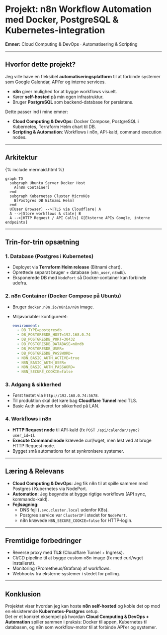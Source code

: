# Projekt: n8n Workflow Automation med Docker, PostgreSQL & Kubernetes-integration

**Emner:** Cloud Computing & DevOps · Automatisering & Scripting  

---

## Hvorfor dette projekt?  
Jeg ville have en fleksibel **automatiseringsplatform** til at forbinde systemer som Google Calendar, API’er og interne services.  
- **n8n** giver mulighed for at bygge workflows visuelt.  
- Kører **self-hosted** på min egen infrastruktur.  
- Bruger **PostgreSQL** som backend-database for persistens.  

Dette passer ind i mine emner:  
- **Cloud Computing & DevOps**: Docker Compose, PostgreSQL i Kubernetes, Terraform Helm chart til DB.  
- **Scripting & Automation**: Workflows i n8n, API-kald, command execution nodes.

---

## Arkitektur

{% include mermaid.html %}

```mermaid
graph TD
  subgraph Ubuntu Server Docker Host
    A[n8n Container]
  end
  subgraph Kubernetes Cluster MicroK8s
    B[Postgres DB Bitnami Helm]
  end
  U[User Browser] -->|TLS via Cloudflare| A
  A -->|Store workflows & state| B
  A -->|HTTP Request / API Calls| G[Eksterne APIs Google, interne endpoints]
```

---

## Trin-for-trin opsætning

### 1. Database (Postgres i Kubernetes)
- Deployet via **Terraform Helm release** (Bitnami chart).  
- Oprettede separat bruger + database (`n8n_user`, `n8ndb`).  
- Eksponerede DB med `NodePort` så Docker-container kan forbinde udefra.  

### 2. n8n Container (Docker Compose på Ubuntu)
- Bruger `docker.n8n.io/n8nio/n8n` image.  
- Miljøvariabler konfigureret:

  ```yaml
  environment:
    - DB_TYPE=postgresdb
    - DB_POSTGRESDB_HOST=192.168.0.74
    - DB_POSTGRESDB_PORT=30432
    - DB_POSTGRESDB_DATABASE=n8ndb
    - DB_POSTGRESDB_USER=
    - DB_POSTGRESDB_PASSWORD=
    - N8N_BASIC_AUTH_ACTIVE=true
    - N8N_BASIC_AUTH_USER=
    - N8N_BASIC_AUTH_PASSWORD=
    - N8N_SECURE_COOKIE=false
  ```

### 3. Adgang & sikkerhed
- Først testet via `http://192.168.0.74:5678`.  
- Til produktion skal det køre bag **Cloudflare Tunnel** med TLS.  
- Basic Auth aktiveret for sikkerhed på LAN.  

### 4. Workflows i n8n
- **HTTP Request node** til API-kald (fx `POST /api/calendar/sync?user_id=1`).  
- **Execute Command node** krævede curl/wget, men løst ved at bruge HTTP Request node.  
- Bygget små automations for at synkronisere systemer.  

---

## Læring & Relevans
- **Cloud Computing & DevOps**: Jeg fik n8n til at spille sammen med Postgres i Kubernetes via NodePort.  
- **Automation**: Jeg begyndte at bygge rigtige workflows (API sync, kommando-kald).  
- **Fejlsøgning**:  
  - DNS fejl (`.svc.cluster.local` udenfor K8s).  
  - Postgres service var `ClusterIP` i stedet for `NodePort`.  
  - n8n krævede `N8N_SECURE_COOKIE=false` for HTTP-login.  

---

## Fremtidige forbedringer
- Reverse proxy med **TLS** (Cloudflare Tunnel + Ingress).  
- CI/CD pipeline til at bygge custom n8n image (fx med curl/wget installeret).  
- Monitoring (Prometheus/Grafana) af workflows.  
- Webhooks fra eksterne systemer i stedet for polling.  

---

## Konklusion
Projektet viser hvordan jeg kan hoste **n8n self-hosted** og koble det op mod en eksisterende **Kubernetes-Postgres** setup.  
Det er et konkret eksempel på hvordan **Cloud Computing & DevOps + Automation** spiller sammen i praksis: Docker til appen, Kubernetes til databasen, og n8n som workflow-motor til at forbinde API’er og systemer.  
